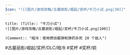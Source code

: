 ```yaml
---
Icon: "![[图片/游戏攻略/古墓丽影/崛起/奖杯/牛刀小试.png|30]]"
---
```

```ad-common-bronze-trophy
title: (Title:: "牛刀小试")
![[图片/游戏攻略/古墓丽影/崛起/奖杯/牛刀小试.png|100]]

(Comment:: "暗冷：使用燃烧霰弹枪弹药杀死 20 个敌人")
```

#古墓丽影/崛起/奖杯/DLC/暗冷 #奖杯 #奖杯/铜
